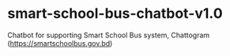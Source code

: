 # smart-school-bus-chatbot-v1.0
Chatbot for supporting Smart School Bus system, Chattogram (https://smartschoolbus.gov.bd)
